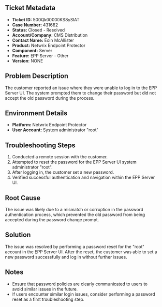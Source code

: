 ## Ticket Metadata
- **Ticket ID:** 500Qk00000KS8ySIAT
- **Case Number:** 431682
- **Status:** Closed - Resolved
- **Account/Company:** CMS Distribution
- **Contact Name:** Eoin McAllister
- **Product:** Netwrix Endpoint Protector
- **Component:** Server
- **Feature:** EPP Server - Other
- **Version:** NONE

## Problem Description
The customer reported an issue where they were unable to log in to the EPP Server UI. The system prompted them to change their password but did not accept the old password during the process.

## Environment Details
- **Platform:** Netwrix Endpoint Protector
- **User Account:** System administrator "root"

## Troubleshooting Steps
1. Conducted a remote session with the customer.
2. Attempted to reset the password for the EPP Server UI system administrator "root".
3. After logging in, the customer set a new password.
4. Verified successful authentication and navigation within the EPP Server UI.

## Root Cause
The issue was likely due to a mismatch or corruption in the password authentication process, which prevented the old password from being accepted during the password change prompt.

## Solution
The issue was resolved by performing a password reset for the "root" account in the EPP Server UI. After the reset, the customer was able to set a new password successfully and log in without further issues.

## Notes
- Ensure that password policies are clearly communicated to users to avoid similar issues in the future.
- If users encounter similar login issues, consider performing a password reset as a first troubleshooting step.